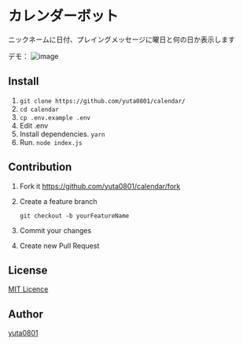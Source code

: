 # カレンダーボット

ニックネームに日付、プレイングメッセージに曜日と何の日か表示します

デモ：
![image](https://user-images.githubusercontent.com/21266306/46848124-1a95c400-ce23-11e8-8404-9d7021be01fa.png)

## Install

1. `git clone https://github.com/yuta0801/calendar/`
2. `cd calendar`
3. `cp .env.example .env`
4. Edit .env
5. Install dependencies. `yarn`
6. Run. `node index.js`

## Contribution

1. Fork it <https://github.com/yuta0801/calendar/fork>

2. Create a feature branch

   `git checkout -b yourFeatureName`

3. Commit your changes

4. Create new Pull Request

## License

[MIT Licence](https://github.com/yuta0801/calendar/blob/master/LICENSE)

## Author

[yuta0801](https://github.com/yuta0801)
